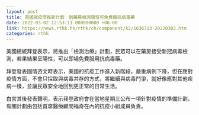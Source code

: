 ```yaml
---
layout: post
title: 美國就疫情推新計劃　到藥房檢測陽性可免費服抗病毒藥
date: 2022-03-02 12:53:11.000000000 +08:00
link: https://news.rthk.hk/rthk/ch/component/k2/1636713-20220302.htm
categories: rthk
---
```


美國總統拜登表示，將推出「檢測治療」計劃，民眾可以在藥房接受新冠病毒檢測，若果結果呈陽性，可以即場免費服用抗病毒藥。

拜登發表國情咨文時表示，美國的抗疫工作進入新階段，嚴重病例下降，但在應對疫情方面，不會只採取與病毒共存的方式，將繼續與病毒鬥爭，就好像應對其他疾病一樣，並讓民眾安全地回到更正常的日常生活。

白宮其後發表聲明，表示拜登政府會在當地星期三公布一項針對疫情的準備計劃，有關計劃由包括首席醫療顧問福奇在內的抗疫小組成員負責。
